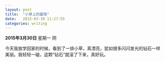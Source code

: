 ```yaml
---
layout: post
title:  "小草上的露珠"
date:   2015-03-30 11:27:55
categories: writing
---
```

**2015年3月30日** 星期一  阴


今天我放学回家的时候，看到了一排小草，真漂亮，犹如很多闪闪发光的钻石一样美丽。我轻轻一碰，这颗“钻石”就滚了下来，真好玩。


